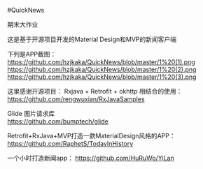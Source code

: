 #QuickNews

期末大作业

这是基于开源项目开发的Material Design和MVP的新闻客户端

下列是APP截图：
https://github.com/hzjkaka/QuickNews/blob/master/1%20(1).png
https://github.com/hzjkaka/QuickNews/blob/master/1%20(2).png
https://github.com/hzjkaka/QuickNews/blob/master/1%20(3).png

这里感谢开源项目：
 Rxjava + Retrofit + okhttp 相结合的使用：
https://github.com/rengwuxian/RxJavaSamples

Glide 图片请求库  
https://github.com/bumptech/glide 

Retrofit+RxJava+MVP打造一款MaterialDesign风格的APP：
https://github.com/RaphetS/TodayInHistory

一个小时打造新闻app：
https://github.com/HuRuWo/YiLan
